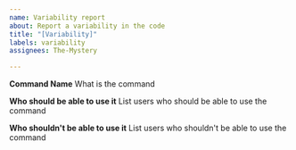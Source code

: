 ```yaml
---
name: Variability report
about: Report a variability in the code
title: "[Variability]"
labels: variability
assignees: The-Mystery

---
```


**Command Name**
What is the command

**Who should be able to use it**
List users who should be able to use the command

**Who shouldn't be able to use it**
List users who shouldn't be able to use the command
